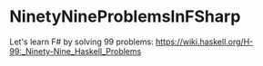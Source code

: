 # NinetyNineProblemsInFSharp

Let's learn F# by solving 99 problems: https://wiki.haskell.org/H-99:_Ninety-Nine_Haskell_Problems
